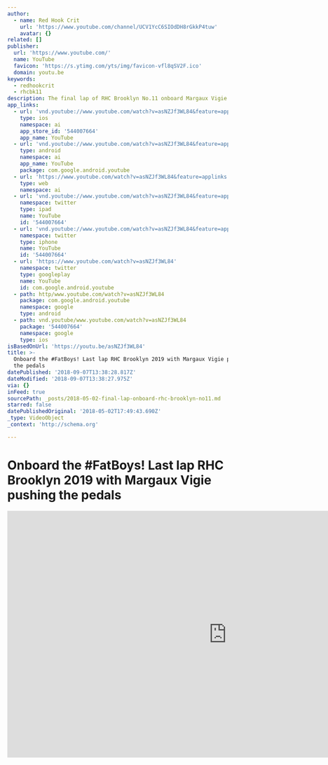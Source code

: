 ```yaml
---
author:
  - name: Red Hook Crit
    url: 'https://www.youtube.com/channel/UCV1YcC6SIOdDH8rGkkP4tuw'
    avatar: {}
related: []
publisher:
  url: 'https://www.youtube.com/'
  name: YouTube
  favicon: 'https://s.ytimg.com/yts/img/favicon-vfl8qSV2F.ico'
  domain: youtu.be
keywords:
  - redhookcrit
  - rhcbk11
description: The final lap of RHC Brooklyn No.11 onboard Margaux Vigie
app_links:
  - url: 'vnd.youtube://www.youtube.com/watch?v=asNZJf3WL84&feature=applinks'
    type: ios
    namespace: ai
    app_store_id: '544007664'
    app_name: YouTube
  - url: 'vnd.youtube://www.youtube.com/watch?v=asNZJf3WL84&feature=applinks'
    type: android
    namespace: ai
    app_name: YouTube
    package: com.google.android.youtube
  - url: 'https://www.youtube.com/watch?v=asNZJf3WL84&feature=applinks'
    type: web
    namespace: ai
  - url: 'vnd.youtube://www.youtube.com/watch?v=asNZJf3WL84&feature=applinks'
    namespace: twitter
    type: ipad
    name: YouTube
    id: '544007664'
  - url: 'vnd.youtube://www.youtube.com/watch?v=asNZJf3WL84&feature=applinks'
    namespace: twitter
    type: iphone
    name: YouTube
    id: '544007664'
  - url: 'https://www.youtube.com/watch?v=asNZJf3WL84'
    namespace: twitter
    type: googleplay
    name: YouTube
    id: com.google.android.youtube
  - path: http/www.youtube.com/watch?v=asNZJf3WL84
    package: com.google.android.youtube
    namespace: google
    type: android
  - path: vnd.youtube/www.youtube.com/watch?v=asNZJf3WL84
    package: '544007664'
    namespace: google
    type: ios
isBasedOnUrl: 'https://youtu.be/asNZJf3WL84'
title: >-
  Onboard the #FatBoys! Last lap RHC Brooklyn 2019 with Margaux Vigie pushing
  the pedals 
datePublished: '2018-09-07T13:38:28.817Z'
dateModified: '2018-09-07T13:38:27.975Z'
via: {}
inFeed: true
sourcePath: _posts/2018-05-02-final-lap-onboard-rhc-brooklyn-no11.md
starred: false
datePublishedOriginal: '2018-05-02T17:49:43.690Z'
_type: VideoObject
_context: 'http://schema.org'

---
```

# Onboard the \#FatBoys! Last lap RHC Brooklyn 2019 with Margaux Vigie pushing the pedals 

<iframe src="https://cdn.embedly.com/widgets/media.html?src=https%3A%2F%2Fwww.youtube.com%2Fembed%2FasNZJf3WL84&amp;src_secure=1&amp;url=http%3A%2F%2Fwww.youtube.com%2Fwatch%3Fv%3DasNZJf3WL84&amp;image=https%3A%2F%2Fi.ytimg.com%2Fvi%2FasNZJf3WL84%2Fhqdefault.jpg&amp;key=a715cf41cc93453ca338d350cd26f87b&amp;type=text%2Fhtml&amp;schema=youtube" width="1000" height="563" scrolling="no" frameborder="0" allowfullscreen="" style=""></iframe>